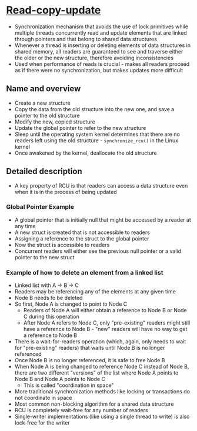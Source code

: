 # [Read-copy-update](https://en.wikipedia.org/wiki/Read-copy-update)

* Synchronization mechanism that avoids the use of lock primitives while multiple threads concurrently read and update elements that are linked through pointers and that belong to shared data structures
* Whenever a thread is inserting or deleting elements of data structures in shared memory, all readers are guaranteed to see and traverse either the older or the new structure, therefore avoiding inconsistencies
* Used when performance of reads is crucial - makes all readers proceed as if there were no synchronization, but makes updates more difficult

## Name and overview

* Create a new structure
* Copy the data from the old structure into the new one, and save a pointer to the old structure
* Modify the new, copied structure
* Update the global pointer to refer to the new structure
* Sleep until the operating system kernel determines that there are no readers left using the old structure - `synchronize_rcu()` in the Linux kernel
* Once awakened by the kernel, deallocate the old structure

## Detailed description

* A key property of RCU is that readers can access a data structure even when it is in the process of being updated

### Global Pointer Example

* A global pointer that is initially null that might be accessed by a reader at any time
* A new struct is created that is not accessible to readers
* Assigning a reference to the struct to the global pointer
* Now the struct is accessible to readers
* Concurrent readers will either see the previous null pointer or a valid pointer to the new struct

### Example of how to delete an element from a linked list

* Linked list with A -> B -> C
* Readers may be referencing any of the elements at any given time
* Node B needs to be deleted
* So first, Node A is changed to point to Node C
  * Readers of Node A will either obtain a reference to Node B or Node C during this operation
  * After Node A refers to Node C, only "pre-existing" readers might still have a reference to Node B - "new" readers will have no way to get a reference to Node B
* There is a wait-for-readers operation (which, again, only needs to wait for "pre-existing" readers) that waits until Node B is no longer referenced
* Once Node B is no longer referenced, it is safe to free Node B
* When Node A is being changed to reference Node C instead of Node B, there are two different "versions" of the list where Node A points to Node B and Node A points to Node C
  * This is called "coordination in space"
* More traditional synchronization methods like locking or transactions do not coordinate in space
* Most common non-blocking algorithm for a shared data structure
* RCU is completely wait-free for any number of readers
* Single-writer implementations (like using a single thread to write) is also lock-free for the writer
